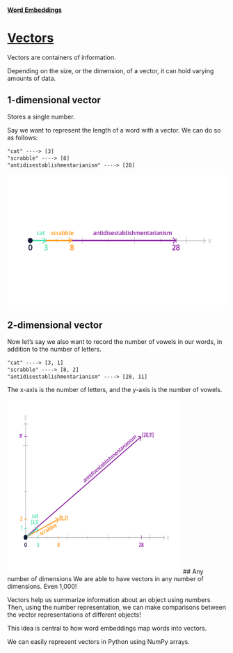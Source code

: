 #### [Word Embeddings](https://www.codecademy.com/paths/build-chatbots-with-python/tracks/retrieval-based-chatbots/modules/nlp-word-embeddings/lessons/word-embeddings/exercises/introduction)
# [Vectors](https://www.codecademy.com/paths/build-chatbots-with-python/tracks/retrieval-based-chatbots/modules/nlp-word-embeddings/lessons/word-embeddings/exercises/vectors)
Vectors are containers of information.

Depending on the size, or the dimension, of a vector, it can hold varying amounts of data.

## 1-dimensional vector
Stores a single number.

Say we want to represent the length of a word with a vector. We can do so as follows:
```
"cat" ----> [3]
"scrabble" ----> [8]
"antidisestablishmentarianism" ----> [28]
```
<img alt="one dimensional vector" src="vectors-one-dimension.webp" width="600" height="300" />

## 2-dimensional vector
Now let’s say we also want to record the number of vowels in our words, in addition to the number of letters.
```
"cat" ----> [3, 1]
"scrabble" ----> [8, 2]
"antidisestablishmentarianism" ----> [28, 11]
```
The x-axis is the number of letters, and the y-axis is the number of vowels.

<img alt="two dimensional vector" src="vectors-two-dimensions.webp" width="400" height="400" />
## Any number of dimensions
We are able to have vectors in any number of dimensions. Even 1,000!

Vectors help us summarize information about an object using numbers. Then, using the number representation, we can make comparisons between the vector representations of different objects!

This idea is central to how word embeddings map words into vectors.

We can easily represent vectors in Python using NumPy arrays. 
